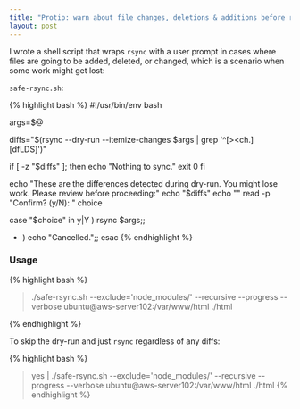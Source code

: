 ```yaml
---
title: "Protip: warn about file changes, deletions & additions before rsync"
layout: post
---
```


I wrote a shell script that wraps `rsync` with a user prompt in cases where files are going to be added, deleted, or changed, which is a scenario when some work might get lost:

`safe-rsync.sh`:

{% highlight bash %}
#!/usr/bin/env bash

args=$@

diffs="$(rsync --dry-run --itemize-changes $args | grep '^[><ch.][dfLDS]')"

if [ -z "$diffs" ]; then
  echo "Nothing to sync."
  exit 0
fi

echo "These are the differences detected during dry-run. You might lose work.  Please review before proceeding:"
echo "$diffs"
echo ""
read -p "Confirm? (y/N): " choice

case "$choice" in
  y|Y ) rsync $args;;
  * ) echo "Cancelled.";;
esac
{% endhighlight %}

### Usage

{% highlight bash %}
> ./safe-rsync.sh --exclude='node_modules/' --recursive --progress --verbose ubuntu@aws-server102:/var/www/html ./html

{% endhighlight %}

To skip the dry-run and just `rsync` regardless of any diffs:

{% highlight bash %}
> yes | ./safe-rsync.sh --exclude='node_modules/' --recursive --progress --verbose ubuntu@aws-server102:/var/www/html ./html
{% endhighlight %}
